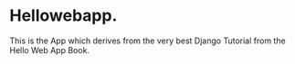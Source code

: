 # Hellowebapp. 
This is the App which derives from the very best Django Tutorial from the Hello Web App Book.
